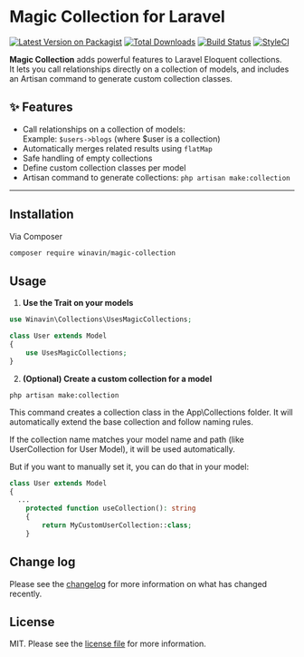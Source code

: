 # Magic Collection for Laravel

[![Latest Version on Packagist][ico-version]][link-packagist]
[![Total Downloads][ico-downloads]][link-downloads]
[![Build Status][ico-travis]][link-travis]
[![StyleCI][ico-styleci]][link-styleci]

**Magic Collection** adds powerful features to Laravel Eloquent collections.  
It lets you call relationships directly on a collection of models, and includes an Artisan command to generate custom collection classes.

## ✨ Features

- Call relationships on a collection of models:  
  Example: `$users->blogs` (where $user is a collection)
- Automatically merges related results using `flatMap`
- Safe handling of empty collections
- Define custom collection classes per model
- Artisan command to generate collections: `php artisan make:collection`

---
## Installation

Via Composer

```bash
composer require winavin/magic-collection
```

## Usage

1. **Use the Trait on your models**
```php
use Winavin\Collections\UsesMagicCollections;

class User extends Model
{
    use UsesMagicCollections;
}
```
2. **(Optional) Create a custom collection for a model**

```php artisan make:collection```

This command creates a collection class in the App\Collections folder.
It will automatically extend the base collection and follow naming rules.

If the collection name matches your model name and path (like UserCollection for User Model), it will be used automatically.

But if you want to manually set it, you can do that in your model:
```php
class User extends Model
{
  ...
    protected function useCollection(): string
    {
        return MyCustomUserCollection::class;
    }
```

## Change log

Please see the [changelog](changelog.md) for more information on what has changed recently.

## License

MIT. Please see the [license file](license.md) for more information.

[ico-version]: https://img.shields.io/packagist/v/winavin/magic-collection.svg?style=flat-square
[ico-downloads]: https://img.shields.io/packagist/dt/winavin/magic-collection.svg?style=flat-square
[ico-travis]: https://img.shields.io/travis/winavin/magic-collection/master.svg?style=flat-square
[ico-styleci]: https://styleci.io/repos/12345678/shield

[link-packagist]: https://packagist.org/packages/winavin/magic-collection
[link-downloads]: https://packagist.org/packages/winavin/magic-collection
[link-travis]: https://travis-ci.org/winavin/magic-collection
[link-styleci]: https://styleci.io/repos/12345678
[link-author]: https://github.com/winavin
[link-contributors]: ../../contributors
